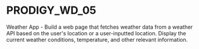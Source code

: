 # PRODIGY_WD_05
Weather App - 
Build a web page that fetches weather data from a weather API based on the user's location or a user-inputted location. Display the current weather conditions, temperature, and other relevant information.
